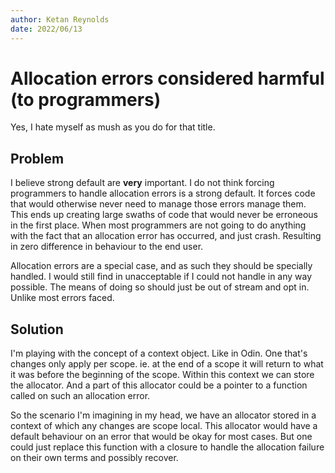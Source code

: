 ```yaml
---
author: Ketan Reynolds
date: 2022/06/13
---
```


# Allocation errors considered harmful (to programmers)

Yes, I hate myself as mush as you do for that title.

## Problem

I believe strong default are **very** important.
I do not think forcing programmers to handle allocation errors is a strong default.
It forces code that would otherwise never need to manage those errors manage them.
This ends up creating large swaths of code that would never be erroneous in the first place.
When most programmers are not going to do anything with the fact that an allocation error has occurred, and just crash.
Resulting in zero difference in behaviour to the end user.

Allocation errors are a special case, and as such they should be specially handled.
I would still find in unacceptable if I could not handle in any way possible.
The means of doing so should just be out of stream and opt in. Unlike most errors faced.

## Solution

I'm playing with the concept of a context object. Like in Odin.
One that's changes only apply per scope. ie. at the end of a scope it will return to what it was before the beginning of the scope.
Within this context we can store the allocator.
And a part of this allocator could be a pointer to a function called on such an allocation error.

So the scenario I'm imagining in my head, we have an allocator stored in a context of which any changes are scope local.
This allocator would have a default behaviour on an error that would be okay for most cases.
But one could just replace this function with a closure to handle the allocation failure on their own terms and possibly recover.
